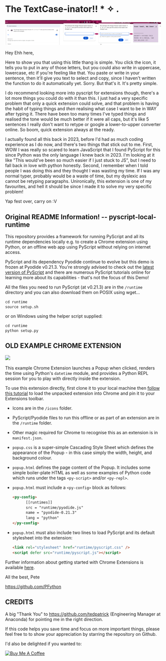 # **The TextCase-inator!! * ✧ .**

![](popup-caseinator.png)

Hey Ehh here,

Here to show you that using this little thang is simple. You click the icon, it tells you to put in any of those letters, but you could also write in uppercase, lowercase, etc if you're feeling like that. You paste or write in your sentence, then it'll give you text to select and copy, since I haven't written the function to do it automatically yet. Sorry. But that's it. It's pretty simple.

I do recommend looking more into pyscript for extensions though, there's a lot more things you could do with it than this. I just had a very specific problem that only a quick extension could solve, and that problem is having the habit of typing things and *then* realising what case I want to be in WAY after typing it. There have been too many times I've typed things and realised the tone would be much better if it were all caps, but it's like 5 sentences I really don't want to retype or google a lower-to-upper converter online. So boom, quick extension always at the ready.

I actually found all this back in 2023, before I'd had as much coding experience as I do now, and there's two things that stick out to me. First, WOW I was really so scared to learn JavaScript that I found PyScript for this since Python was the only language I knew back in 2023. I'm looking at it like "This would've been so much easier if I just stuck to JS", but I need to fall back in love with python honestly. Second, I remember when I told people I was doing this and they thought I was wasting my time. If I was any normal typer, probably would be a waste of time, but my dyslexic ass cannot be retyping paragraphs. Unironically, this extension is one of my favourites, and hell it should be since I made it to solve my very specific problem!

Yap fest over, carry on :V




## Original README Information! -- pyscript-local-runtime

This repository provides a framework for running PyScript and all its runtime dependencies locally e.g. to create a Chrome extension using Python, or an offline web app using PyScript without relying on internet access.

PyScript and its dependency Pyodide continue to evolve but this demo is frozen at Pyodide v0.21.3. You're strongly advised to check out the [latest version of PyScript](https://pyscript.net/) and there are numerous PyScript tutorials online for learning more about its capabilities - that's not the focus of this Demo!

All the files you need to run PyScript (at v0.21.3) are in the `/runtime` directory and you can also download them on POSIX using wget...
   ```shell
   cd runtime
   source setup.sh
   ```

or on Windows using the helper script supplied:
   ```
   cd runtime
   python setup.py
   ```

## **OLD EXAMPLE CHROME EXTENSION**
![](popup.png)

This example Chrome Extension launches a Popup when clicked, renders the time using Python's `datetime` module, and provides a Python REPL session for you to play with directly inside the extension.

To use this extension directly, first clone it to your local machine then
[follow this tutorial](https://medium.com/p/6c6b0e2e1573) to load the unpacked extension into Chrome and pin it to your Extensions toolbar.

* Icons are in the `/icons` folder.
* PyScript/Pyodide files to run this offline or as part of an extension are in the `/runtime` folder.
* Other magic required for Chrome to recognise this as an extension is in `manifest.json`.
* `popup.css` is a super-simple Cascading Style Sheet which defines the appearance of the Popup - in this case simply the width, height, and background colour.
* `popup.html` defines the page content of the Popup. It includes some simple boiler-plate HTML as well as some examples of Python code which runs under the tags `<py-script>` and/or `<py-repl>`.
* `popup.html` must include a `<py-config>` block as follows:

   ```html
   <py-config>
         [[runtimes]]
         src = "runtime/pyodide.js"
         name = "pyodide-0.21.3"
         lang = "python"
   </py-config>
   ```

* `popup.html` must also include two lines to load PyScript and its default stylesheet into the extension:

   ```html
   <link rel="stylesheet" href="runtime/pyscript.css" />
   <script defer src="runtime/pyscript.js"></script>
   ```

Further information about getting started with Chrome Extensions is available [here](https://developer.chrome.com/docs/extensions/mv3/getstarted/).

All the best,
Pete

https://github.com/PFython

## **CREDITS**

A big "Thank You" to https://github.com/tedpatrick (Engineering Manager at Anaconda) for pointing me in the right direction.

If this code helps you save time and focus on more important things, please feel free to to show your appreciation by starring the repository on Github.

I'd also be delighted if you wanted to:

<a href="https://www.buymeacoffee.com/pfython" target="_blank"><img src="https://cdn.buymeacoffee.com/buttons/v2/arial-yellow.png" alt="Buy Me A Coffee" width="217px" ></a>

